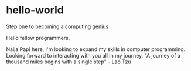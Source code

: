 # hello-world
Step one to becoming a computing genius

Hello fellow programmers,

Naija Papi here, I'm looking to expand my skills in computer programming. Looking forward to interacting with you all in my journey. "A journey of a thousand miles begins with a single step" - Lao Tzu
